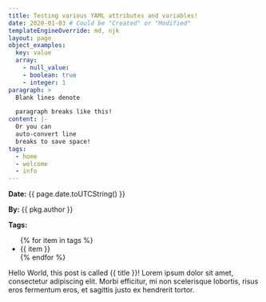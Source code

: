 ```yaml
---
title: Testing various YAML attributes and variables!
date: 2020-01-03 # Could be "Created" or "Modified"
templateEngineOverride: md, njk
layout: page
object_examples:
  key: value
  array:
    - null_value:
    - boolean: true
    - integer: 1
paragraph: >
  Blank lines denote

  paragraph breaks like this!
content: |-
  Or you can
  auto-convert line
  breaks to save space!
tags:
  - home
  - welcome
  - info
---
```


**Date:** {{ page.date.toUTCString() }}

**By:** {{ pkg.author }}

**Tags:**

<ul>
  {% for item in tags %}
  <li>{{ item }}</li>
  {% endfor %}
</ul>

Hello World, this post is called {{ title }}! Lorem ipsum dolor sit amet, consectetur adipiscing elit. Morbi efficitur, mi non scelerisque lobortis, risus eros fermentum eros, et sagittis justo ex hendrerit tortor.
